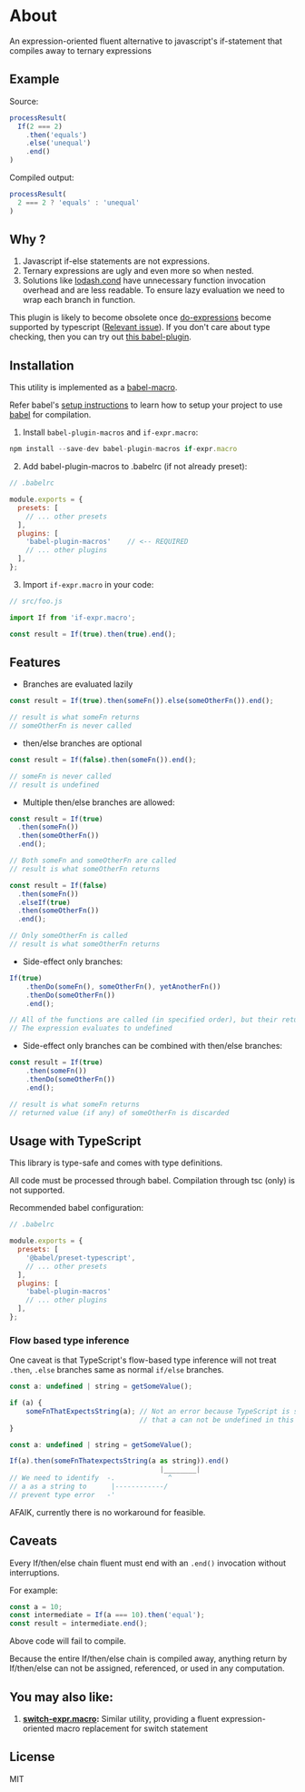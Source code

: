 # About

An expression-oriented fluent alternative to javascript's if-statement that compiles away to ternary expressions

## Example

Source:

```js
processResult(
  If(2 === 2)
    .then('equals')
    .else('unequal')
    .end()
)
```

Compiled output:

```js
processResult(
  2 === 2 ? 'equals' : 'unequal'
)
```

## Why ?

1. Javascript if-else statements are not expressions.
2. Ternary expressions are ugly and even more so when nested.
3. Solutions like [lodash.cond](https://lodash.com/docs/latest#cond) have unnecessary function invocation overhead and are less readable.
   To ensure lazy evaluation we need to wrap each branch in function.

This plugin is likely to become obsolete once [do-expressions](https://github.com/tc39/proposal-do-expressions) become supported by typescript ([Relevant issue](https://github.com/Microsoft/TypeScript/issues/13156)).
If you don't care about type checking, then you can try out [this babel-plugin](https://babeljs.io/docs/en/babel-plugin-proposal-do-expressions).

## Installation

This utility is implemented as a [babel-macro](https://github.com/kentcdodds/babel-plugin-macros).

Refer babel's [setup instructions](https://babeljs.io/setup) to learn how to setup your project to use [babel](https://babeljs.io) for compilation.

1. Install `babel-plugin-macros` and `if-expr.macro`:

```js
npm install --save-dev babel-plugin-macros if-expr.macro
```

2. Add babel-plugin-macros to .babelrc (if not already preset):

```js
// .babelrc

module.exports = {
  presets: [
    // ... other presets
  ],
  plugins: [
    'babel-plugin-macros'    // <-- REQUIRED
    // ... other plugins
  ],
};
```

3. Import `if-expr.macro` in your code:

```js
// src/foo.js

import If from 'if-expr.macro';

const result = If(true).then(true).end();
```

## Features

- Branches are evaluated lazily

```js
const result = If(true).then(someFn()).else(someOtherFn()).end();

// result is what someFn returns
// someOtherFn is never called
```

- then/else branches are optional

```js
const result = If(false).then(someFn()).end();

// someFn is never called
// result is undefined
```

- Multiple then/else branches are allowed:

```js
const result = If(true)
  .then(someFn())
  .then(someOtherFn())
  .end();

// Both someFn and someOtherFn are called
// result is what someOtherFn returns
```


```js
const result = If(false)
  .then(someFn())
  .elseIf(true)
  .then(someOtherFn())
  .end();

// Only someOtherFn is called
// result is what someOtherFn returns
```


- Side-effect only branches:

```js
If(true)
    .thenDo(someFn(), someOtherFn(), yetAnotherFn())
    .thenDo(someOtherFn())
    .end();

// All of the functions are called (in specified order), but their return values are discareded
// The expression evaluates to undefined
```

- Side-effect only branches can be combined with then/else branches:

```js
const result = If(true)
    .then(someFn())
    .thenDo(someOtherFn())
    .end();

// result is what someFn returns
// returned value (if any) of someOtherFn is discarded
```

## Usage with TypeScript

This library is type-safe and comes with type definitions.

All code must be processed through babel. Compilation through tsc (only) is not supported.

Recommended babel configuration:

```js
// .babelrc

module.exports = {
  presets: [
    '@babel/preset-typescript',
    // ... other presets
  ],
  plugins: [
    'babel-plugin-macros'
    // ... other plugins
  ],
};
```

### Flow based type inference

One caveat is that TypeScript's flow-based type inference will not treat `.then`, `.else` branches same as normal `if/else` branches.

```js
const a: undefined | string = getSomeValue();

if (a) {
    someFnThatExpectsString(a); // Not an error because TypeScript is smart enough to know
                                // that a can not be undefined in this branch
}
```

```js
const a: undefined | string = getSomeValue();

If(a).then(someFnThatexpectsString(a as string)).end()
                                     |________|
// We need to identify  -.             ^
// a as a string to      |------------/
// prevent type error   -'
```

AFAIK, currently there is no workaround for feasible.

## Caveats

Every If/then/else chain fluent must end with an `.end()` invocation without interruptions.

For example:

```js
const a = 10;
const intermediate = If(a === 10).then('equal');
const result = intermediate.end();
```

Above code will fail to compile.

Because the entire If/then/else chain is compiled away, anything return by If/then/else can not be assigned, referenced, or used in any computation.

## You may also like:

1. **[switch-expr.macro](https://github.com/ts-delight/switch-expr.macro):** Similar utility, providing a fluent expression-oriented macro replacement for switch statement

## License

MIT
